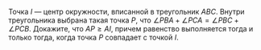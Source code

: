 Точка $I$ — центр окружности, вписанной в треугольник $ABC$. Внутри треугольника выбрана такая точка $P$, что $\angle PBA+\angle PCA=\angle PBC+\angle PCB.$ Докажите, что $AP\ge AI$, причем равенство выполняется тогда и только тогда, когда точка $P$  совпадает с точкой $I$.